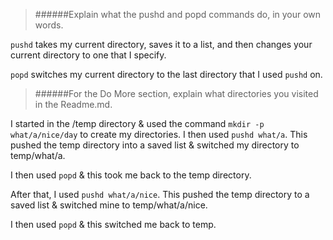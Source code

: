>######Explain what the pushd and popd commands do, in your own words.

`pushd` takes my current directory, saves it to a list, and then changes your current
directory to one that I specify.

`popd` switches my current directory to the last directory that I used `pushd` on.<p>

>######For the Do More section, explain what directories you visited in the Readme.md.

I started in the /temp directory & used the command `mkdir -p what/a/nice/day` to create my directories.
I then used `pushd what/a`. This pushed the temp directory
into a saved list & switched my directory to temp/what/a.

I then used `popd` & this took me back to the temp directory.

After that, I used `pushd what/a/nice`. This pushed the temp directory to a saved list 
& switched mine to temp/what/a/nice.

I then used `popd` & this switched me back to temp.
